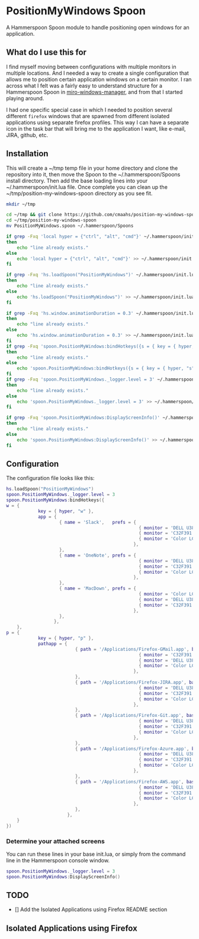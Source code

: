 # PositionMyWindows Spoon

A Hammerspoon Spoon module to handle positioning open windows for an application.

## What do I use this for

I find myself moving between configurations with multiple monitors in multiple locations.  And I needed a way to create a single configuration that allows me to position certain application windows on a certain monitor.  I ran across what I felt was a fairly easy to understand structure for a Hammerspoon Spoon in [miro-windows-manager](https://github.com/miromannino/miro-windows-manager), and from that I started playing around.

I had one specific special case in which I needed to position several different `firefox` windows that are spawned from different isolated applications using separate firefox profiles.  This way I can have a separate icon in the task bar that will bring me to the application I want, like e-mail, JIRA, github, etc.  

## Installation

This will create a ~/tmp temp file in your home directory and clone the repository into it, then move the Spoon to the ~/.hammerspoon/Spoons install directory.  Then add the base loading lines into your ~/.hammerspoon/init.lua file.  Once complete you can clean up the ~/tmp/position-my-windows-spoon directory as you see fit.

```bash
mkdir ~/tmp

cd ~/tmp && git clone https://github.com/cmaahs/position-my-windows-spoon.git
cd ~/tmp/position-my-windows-spoon
mv PositionMyWindows.spoon ~/.hammerspoon/Spoons

if grep -Fxq 'local hyper = {"ctrl", "alt", "cmd"}' ~/.hammerspoon/init.lua
then
    echo "line already exists."
else
    echo 'local hyper = {"ctrl", "alt", "cmd"}' >> ~/.hammerspoon/init.lua
fi

if grep -Fxq 'hs.loadSpoon("PositionMyWindows")' ~/.hammerspoon/init.lua
then
    echo "line already exists."
else
    echo 'hs.loadSpoon("PositionMyWindows")' >> ~/.hammerspoon/init.lua
fi

if grep -Fxq 'hs.window.animationDuration = 0.3' ~/.hammerspoon/init.lua
then
    echo "line already exists."
else
    echo 'hs.window.animationDuration = 0.3' >> ~/.hammerspoon/init.lua
fi
if grep -Fxq 'spoon.PositionMyWindows:bindHotkeys({s = { key = { hyper, "s" }, app = { { name = "Slack", prefs = { { monitor = "DELL U3818DW", position = {0,0,1312,1518} }, { monitor = "Color LCD"   , position = {0,0,1200,1027} }, }, }, }, }, d = { key = { hyper, "d" }, app = { { name = "MacDown",   prefs = { { monitor = "Color LCD", position = {0,23,1680,973} }, { monitor = "DELL U3818DW", position = {290,0,1920,1360} }, }, }, }, } })' ~/.hammerspoon/init.lua
then
    echo "line already exists."
else
    echo 'spoon.PositionMyWindows:bindHotkeys({s = { key = { hyper, "s" }, app = { { name = "Slack", prefs = { { monitor = "DELL U3818DW", position = {0,0,1312,1518} }, { monitor = "Color LCD"   , position = {0,0,1200,1027} }, }, }, }, }, d = { key = { hyper, "d" }, app = { { name = "MacDown",   prefs = { { monitor = "Color LCD", position = {0,23,1680,973} }, { monitor = "DELL U3818DW", position = {290,0,1920,1360} }, }, }, }, } })' >> ~/.hammerspoon/init.lua
fi
if grep -Fxq 'spoon.PositionMyWindows._logger.level = 3' ~/.hammerspoon/init.lua
then
    echo "line already exists."
else
    echo 'spoon.PositionMyWindows._logger.level = 3' >> ~/.hammerspoon/init.lua
fi

if grep -Fxq 'spoon.PositionMyWindows:DisplayScreenInfo()' ~/.hammerspoon/init.lua
then
    echo "line already exists."
else
    echo 'spoon.PositionMyWindows:DisplayScreenInfo()' >> ~/.hammerspoon/init.lua
fi

```

## Configuration

The configuration file looks like this:

```lua
hs.loadSpoon("PositionMyWindows")
spoon.PositionMyWindows._logger.level = 3
spoon.PositionMyWindows:bindHotkeys({
w = { 
            key = { hyper, "w" }, 
            app = { 
                    { name = 'Slack',   prefs = { 
                                                  { monitor = 'DELL U3818DW', position = {0,0,1312,1518} },
                                                  { monitor = 'C32F391'     , position = {0,0,1400,1057} },
                                                  { monitor = 'Color LCD'   , position = {0,0,1200,1027} },                                              
                                                }, 
                    },
                    { name = 'OneNote', prefs = { 
                                                  { monitor = 'DELL U3818DW', position = {290,0,1920,1360} },
                                                  { monitor = 'C32F391'     , position = {100,0,1200,800} },
                                                  { monitor = 'Color LCD'   , position = {100,0,1200,800} },
                                                },
                    },
                    { name = 'MacDown', prefs = {
                                                  { monitor = 'Color LCD'   , position = {0,23,1680,973} },
                                                  { monitor = 'DELL U3818DW', position = {290,0,1920,1360} },
                                                  { monitor = 'C32F391'     , position = {100,0,1200,800} },
                                                },
                    },
                  },
    },
p = {
            key = { hyper, "p" }, 
            pathapp = {
                          { path = '/Applications/Firefox-GMail.app', baseprocess = 'firefox', prefs = { 
                                                  { monitor = 'C32F391'     , position = {615,0,1300,950} },
                                                  { monitor = 'DELL U3818DW', position = {300,0,1300,1500} },
                                                  { monitor = 'Color LCD'   , position = {0,0,1200,800} },                                              
                                                }, 
                          },
                          { path = '/Applications/Firefox-JIRA.app', baseprocess = 'firefox', prefs = {                                                   
                                                  { monitor = 'DELL U3818DW', position = {290,0,1920,1360} },
                                                  { monitor = 'C32F391'     , position = {615,0,1300,950} },                                                  
                                                  { monitor = 'Color LCD'   , position = {0,0,1200,800} },                                              
                                                }, 
                          },
                          { path = '/Applications/Firefox-Git.app', baseprocess = 'firefox', prefs = {                                                   
                                                  { monitor = 'DELL U3818DW', position = {290,0,1920,1360} },
                                                  { monitor = 'C32F391'     , position = {615,0,1300,950} },                                                  
                                                  { monitor = 'Color LCD'   , position = {0,0,1200,800} },                                              
                                                }, 
                          },
                          { path = '/Applications/Firefox-Azure.app', baseprocess = 'firefox', prefs = {                                                   
                                                  { monitor = 'DELL U3818DW', position = {290,0,1920,1360} },
                                                  { monitor = 'C32F391'     , position = {615,0,1300,950} },                                                  
                                                  { monitor = 'Color LCD'   , position = {0,0,1200,800} },                                              
                                                }, 
                          },
                          { path = '/Applications/Firefox-AWS.app', baseprocess = 'firefox', prefs = {                                                   
                                                  { monitor = 'DELL U3818DW', position = {290,0,1920,1360} },
                                                  { monitor = 'C32F391'     , position = {615,0,1300,950} },                                                  
                                                  { monitor = 'Color LCD'   , position = {0,0,1200,800} },                                              
                                                }, 
                          },
                       },      
    }        
})
```

### Determine your attached screens

You can run these lines in your base init.lua, or simply from the command line in the Hammerspoon console window.

```lua
spoon.PositionMyWindows._logger.level = 3
spoon.PositionMyWindows:DisplayScreenInfo()
```

## TODO

- [] Add the Isolated Applications using Firefox README section

## Isolated Applications using Firefox

